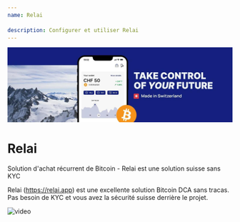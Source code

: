 ```yaml
---
name: Relai

description: Configurer et utiliser Relai
---
```


![cover](assets/cover.jpeg)

# Relai

Solution d'achat récurrent de Bitcoin - Relai est une solution suisse sans KYC

Relai (https://relai.app) est une excellente solution Bitcoin DCA sans tracas. Pas besoin de KYC et vous avez la sécurité suisse derrière le projet.

![video](https://www.youtube.com/watch?v=ub-gb7kFRkM)

